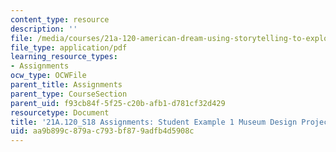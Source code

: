 ```yaml
---
content_type: resource
description: ''
file: /media/courses/21a-120-american-dream-using-storytelling-to-explore-social-class-in-the-united-states-spring-2018/aa9b899c879ac793bf879adfb4d5908c_MIT21A_120S18_Exhibit_WriteUp1.pdf
file_type: application/pdf
learning_resource_types:
- Assignments
ocw_type: OCWFile
parent_title: Assignments
parent_type: CourseSection
parent_uid: f93cb84f-5f25-c20b-afb1-d781cf32d429
resourcetype: Document
title: '21A.120_S18 Assignments: Student Example 1 Museum Design Project Write-Up'
uid: aa9b899c-879a-c793-bf87-9adfb4d5908c
---
```

